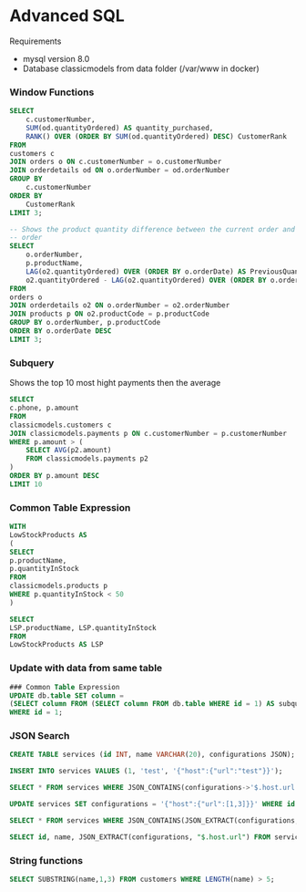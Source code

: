 # Advanced SQL
Requirements
- mysql version 8.0
- Database classicmodels from data folder (/var/www in docker)

### Window Functions
```sql
SELECT
	c.customerNumber,
	SUM(od.quantityOrdered) AS quantity_purchased,
	RANK() OVER (ORDER BY SUM(od.quantityOrdered) DESC) CustomerRank
FROM
customers c
JOIN orders o ON c.customerNumber = o.customerNumber
JOIN orderdetails od ON o.orderNumber = od.orderNumber
GROUP BY
	c.customerNumber
ORDER BY
	CustomerRank
LIMIT 3;
```
```sql
-- Shows the product quantity difference between the current order and the previous
-- order
SELECT
	o.orderNumber,
	p.productName,
	LAG(o2.quantityOrdered) OVER (ORDER BY o.orderDate) AS PreviousQuantity,
	o2.quantityOrdered - LAG(o2.quantityOrdered) OVER (ORDER BY o.orderDate) AS QuantityDifference
FROM
orders o
JOIN orderdetails o2 ON o.orderNumber = o2.orderNumber
JOIN products p ON o2.productCode = p.productCode
GROUP BY o.orderNumber, p.productCode
ORDER BY o.orderDate DESC
LIMIT 3;
```

### Subquery
Shows the top 10 most hight payments then the average
```sql
SELECT
c.phone, p.amount
FROM
classicmodels.customers c
JOIN classicmodels.payments p ON c.customerNumber = p.customerNumber
WHERE p.amount > (
	SELECT AVG(p2.amount)
	FROM classicmodels.payments p2
)
ORDER BY p.amount DESC
LIMIT 10
```

### Common Table Expression

```sql
WITH 
LowStockProducts AS 
(
SELECT
p.productName,
p.quantityInStock
FROM
classicmodels.products p
WHERE p.quantityInStock < 50
)

SELECT
LSP.productName, LSP.quantityInStock
FROM
LowStockProducts AS LSP
```

### Update with data from same table

```sql
### Common Table Expression
UPDATE db.table SET column =
(SELECT column FROM (SELECT column FROM db.table WHERE id = 1) AS subquery)
WHERE id = 1;
```
### JSON Search
```sql
CREATE TABLE services (id INT, name VARCHAR(20), configurations JSON);

INSERT INTO services VALUES (1, 'test', '{"host":{"url":"test"}}');

SELECT * FROM services WHERE JSON_CONTAINS(configurations->'$.host.url', '"test"') limit 1;

UPDATE services SET configurations = '{"host":{"url":[1,3]}}' WHERE id = 5;

SELECT * FROM services WHERE JSON_CONTAINS(JSON_EXTRACT(configurations, "$.host.url"), '[3]') order by id desc limit 1;

SELECT id, name, JSON_EXTRACT(configurations, "$.host.url") FROM services WHERE id = 5;
```
### String functions
```sql
SELECT SUBSTRING(name,1,3) FROM customers WHERE LENGTH(name) > 5;
```
